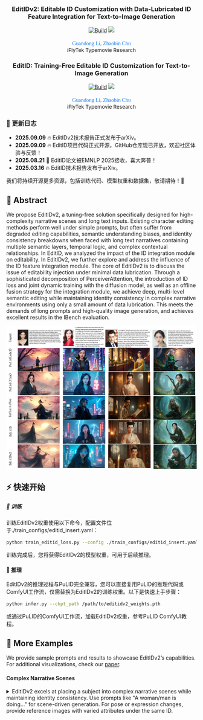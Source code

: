 <h3 align="center">
    EditIDv2: Editable ID Customization with Data-Lubricated ID Feature Integration for Text-to-Image Generation
</h3>
<p align="center"> 
<a href="https://arxiv.org/abs/2510.XXXXX"><img alt="Build" src="https://img.shields.io/badge/Tech%20Report-EditIDv2-b31b1b.svg"></a>
<a href="https://typemovie.art/#/dashboard"><img src="https://img.shields.io/static/v1?label=Typemovie&message=application&color=green"></a>
</p>
<p align="center"> 
<span style="color:#137cf3; font-family: Gill Sans">Guandong Li,</span><sup></sup></a>  
<span style="color:#137cf3; font-family: Gill Sans">Zhaobin Chu</span></a> <br> 
<span style="font-size: 13.5px">iFlyTek Typemovie Research</span><br> 
<h3 align="center">
    EditID: Training-Free Editable ID Customization for Text-to-Image Generation
</h3>
<p align="center"> 
<a href="https://arxiv.org/abs/2503.12526"><img alt="Build" src="https://img.shields.io/badge/Tech%20Report-EditID-b31b1b.svg"></a>
<a href="https://typemovie.art/#/dashboard"><img src="https://img.shields.io/static/v1?label=Typemovie&message=application&color=green"></a>
</p>
<p align="center"> 
<span style="color:#137cf3; font-family: Gill Sans">Guandong Li,</span><sup></sup></a>  
<span style="color:#137cf3; font-family: Gill Sans">Zhaobin Chu</span></a> <br> 
<span style="font-size: 13.5px">iFlyTek Typemovie Research</span><br> 


### 🚩 更新日志

* **2025.09.09** 🔥 EditIDv2技术报告正式发布于arXiv。
* **2025.09.09** 🔥 EditID项目代码正式开源，GitHub仓库现已开放，欢迎社区体验与反馈！
* **2025.08.21** 🎉 EditID论文被EMNLP 2025接收，喜大奔普！
* **2025.03.16** 🔥 EditID技术报告发布于arXiv。

我们将持续开源更多资源，包括训练代码、模型权重和数据集，敬请期待！🌟

## 📖 Abstract

We propose EditIDv2, a tuning-free solution specifically designed for high-complexity narrative scenes and long text inputs. Existing character editing methods perform well under simple prompts, but often suffer from degraded editing capabilities, semantic understanding biases, and identity consistency breakdowns when faced with long text narratives containing multiple semantic layers, temporal logic, and complex contextual relationships. In EditID, we analyzed the impact of the ID integration module on editability. In EditIDv2, we further explore and address the influence of the ID feature integration module. The core of EditIDv2 is to discuss the issue of editability injection under minimal data lubrication. Through a sophisticated decomposition of PerceiverAttention, the introduction of ID loss and joint dynamic training with the diffusion model, as well as an offline fusion strategy for the integration module, we achieve deep, multi-level semantic editing while maintaining identity consistency in complex narrative environments using only a small amount of data lubrication. This meets the demands of long prompts and high-quality image generation, and achieves excellent results in the IBench evaluation.

<p align="center">
    <img src="assets/editidv2.png" width="1024"/>
</p>

## ⚡️ 快速开始

##### 🔧 训练

训练EditIDv2权重使用以下命令，配置文件位于./train_configs/editid_insert.yaml：

```bash
python train_editid_loss.py --config ./train_configs/editid_insert.yaml
```

训练完成后，您将获得EditIDv2的模型权重，可用于后续推理。

#### 🚀 推理

EditIDv2的推理过程与PuLID完全兼容，您可以直接复用PuLID的推理代码或ComfyUI工作流，仅需替换为EditIDv2的训练权重。以下是快速上手步骤：

```bash
python infer.py --ckpt_path /path/to/editidv2_weights.pth
```

或通过PuLID的ComfyUI工作流，加载EditIDv2权重，参考PuLID ComfyUI教程。

## 🌈 More Examples

We provide sample prompts and results to showcase EditIDv2’s capabilities. For additional visualizations, check our [paper](https://arxiv.org/abs/2510.XXXXX).

#### Complex Narrative Scenes

<details>
<summary>EditIDv2 excels at placing a subject into complex narrative scenes while maintaining identity consistency. Use prompts like "A woman/man is doing..." for scene-driven generation. For pose or expression changes, provide reference images with varied attributes under the same ID.</summary>
<p dir="auto" align="center" style="white-space: pre-wrap;">
    &lt;img src="assets/editidv21.png" width="1024"&gt;
</p>


## 📄 Disclaimer

This project is open-sourced for academic research. Images used are either generated or sourced from public datasets like MyStyle. If you have concerns, please contact us, and we will promptly address any issues. EditIDv2 is released under the Apache 2.0 License. When using other base models, ensure compliance with their licensing terms. This research advances personalized text-to-image generation. Users must comply with local laws and use the tool responsibly. The developers are not liable for misuse.

## 🚀 Updates

We aim to fully open-source EditIDv2, including training, inference, weights, and dataset, to support the research community. Thank you for your patience! 🌟

-  Release technical report.
-  Release GitHub repository.
-  Release inference code.
-  Release model checkpoints.
-  Release Hugging Face Space demo.
-  Release training code.
-  Release dataset.

## 📜 Citation

If EditIDv2 is helpful, please consider starring the repo. 🌟

For research purposes, cite our paper:

bibtex

```
@article{li2025editid,
  title={EditID: Training-Free Editable ID Customization for Text-to-Image Generation},
  author={Li, Guandong and Chu, Zhaobin},
  journal={arXiv preprint arXiv:2503.12526},
  year={2025}
}

```
